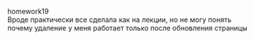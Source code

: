 homework19   
Вроде практически все сделала как на лекции, но не могу понять почему удаление у меня работает только после обновления страницы